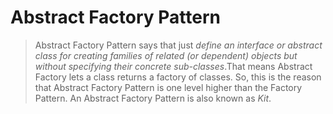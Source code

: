 
# Abstract Factory Pattern

>Abstract Factory Pattern says that just *define an interface or abstract class for creating families of related (or dependent) objects but without specifying their concrete sub-classes*.That means Abstract Factory lets a class returns a factory of classes. So, this is the reason that Abstract Factory Pattern is one level higher than the Factory Pattern.
>An Abstract Factory Pattern is also known as *Kit*.